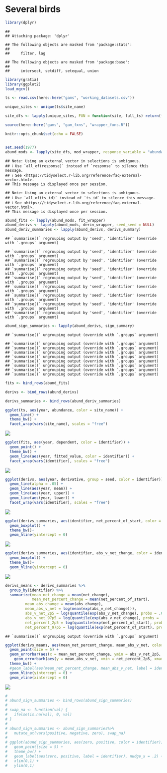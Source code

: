 Several birds
================

``` r
library(dplyr)
```

    ## 
    ## Attaching package: 'dplyr'

    ## The following objects are masked from 'package:stats':
    ## 
    ##     filter, lag

    ## The following objects are masked from 'package:base':
    ## 
    ##     intersect, setdiff, setequal, union

``` r
library(gratia)
library(ggplot2)
load_mgcv()

ts <- read.csv(here::here("gams", "working_datasets.csv"))

unique_sites <- unique(ts$site_name)

site_dfs <- lapply(unique_sites, FUN = function(site, full_ts) return(filter(full_ts, site_name == site)), full_ts = ts)

source(here::here("gams", "gam_fxns", "wrapper_fxns.R"))
```

``` r
knitr::opts_chunk$set(echo = FALSE)


set.seed(1977)
abund_mods <- lapply(site_dfs, mod_wrapper, response_variable = "abundance", k = 5, identifier = "site_name")
```

    ## Note: Using an external vector in selections is ambiguous.
    ## ℹ Use `all_of(response)` instead of `response` to silence this message.
    ## ℹ See <https://tidyselect.r-lib.org/reference/faq-external-vector.html>.
    ## This message is displayed once per session.

    ## Note: Using an external vector in selections is ambiguous.
    ## ℹ Use `all_of(ts_id)` instead of `ts_id` to silence this message.
    ## ℹ See <https://tidyselect.r-lib.org/reference/faq-external-vector.html>.
    ## This message is displayed once per session.

``` r
abund_fits <- lapply(abund_mods, fit_wrapper)
abund_derivs <- lapply(abund_mods, deriv_wrapper, seed_seed = NULL)
abund_deriv_summaries <- lapply(abund_derivs, derivs_summary)
```

    ## `summarise()` regrouping output by 'seed', 'identifier' (override with `.groups` argument)

    ## `summarise()` regrouping output by 'seed', 'identifier' (override with `.groups` argument)
    ## `summarise()` regrouping output by 'seed', 'identifier' (override with `.groups` argument)
    ## `summarise()` regrouping output by 'seed', 'identifier' (override with `.groups` argument)
    ## `summarise()` regrouping output by 'seed', 'identifier' (override with `.groups` argument)
    ## `summarise()` regrouping output by 'seed', 'identifier' (override with `.groups` argument)
    ## `summarise()` regrouping output by 'seed', 'identifier' (override with `.groups` argument)
    ## `summarise()` regrouping output by 'seed', 'identifier' (override with `.groups` argument)
    ## `summarise()` regrouping output by 'seed', 'identifier' (override with `.groups` argument)

``` r
abund_sign_summaries <- lapply(abund_derivs, sign_summary)
```

    ## `summarise()` ungrouping output (override with `.groups` argument)

    ## `summarise()` ungrouping output (override with `.groups` argument)
    ## `summarise()` ungrouping output (override with `.groups` argument)
    ## `summarise()` ungrouping output (override with `.groups` argument)
    ## `summarise()` ungrouping output (override with `.groups` argument)
    ## `summarise()` ungrouping output (override with `.groups` argument)
    ## `summarise()` ungrouping output (override with `.groups` argument)
    ## `summarise()` ungrouping output (override with `.groups` argument)
    ## `summarise()` ungrouping output (override with `.groups` argument)

``` r
fits <- bind_rows(abund_fits)

derivs <- bind_rows(abund_derivs)

derivs_summaries <- bind_rows(abund_deriv_summaries)

ggplot(ts, aes(year, abundance, color = site_name)) +
  geom_line() +
  theme_bw() +
  facet_wrap(vars(site_name), scales = "free")
```

![](several_bird_sites_files/figure-gfm/unnamed-chunk-2-1.png)<!-- -->

``` r
ggplot(fits, aes(year, dependent, color = identifier)) +
  geom_point() +
  theme_bw() +
  geom_line(aes(year, fitted_value, color = identifier)) +
  facet_wrap(vars(identifier), scales = "free")
```

![](several_bird_sites_files/figure-gfm/unnamed-chunk-2-2.png)<!-- -->

``` r
ggplot(derivs, aes(year, derivative, group = seed, color = identifier)) +
  geom_line(alpha = .05) +
  geom_line(aes(year, mean)) +
  geom_line(aes(year, upper)) +
  geom_line(aes(year, lower)) +
  facet_wrap(vars(identifier), scales = "free")
```

![](several_bird_sites_files/figure-gfm/unnamed-chunk-2-3.png)<!-- -->

``` r
ggplot(derivs_summaries, aes(identifier, net_percent_of_start, color = identifier)) +
  geom_boxplot() +
  theme_bw()+
  geom_hline(yintercept = 0)
```

![](several_bird_sites_files/figure-gfm/unnamed-chunk-2-4.png)<!-- -->

``` r
ggplot(derivs_summaries, aes(identifier, abs_v_net_change, color = identifier)) +
  geom_boxplot() +
  theme_bw()+
  geom_hline(yintercept = 0)
```

![](several_bird_sites_files/figure-gfm/unnamed-chunk-2-5.png)<!-- -->

``` r
derivs_means <- derivs_summaries %>%
  group_by(identifier) %>%
  summarize(mean_net_change = mean(net_change),
            mean_net_percent_change = mean(net_percent_of_start),
         mean_abs_change = mean(abs_change),
         mean_abs_v_net = log(mean(exp(abs_v_net_change))),
         abs_v_net_2p5 = log(quantile(exp(abs_v_net_change), probs = .025)),
         abs_v_net_97p5 = log(quantile(exp(abs_v_net_change), probs = .975)),
         net_percent_2p5 = log(quantile(exp(net_percent_of_start), probs = .025)),
         net_percent_97p5 = log(quantile(exp(net_percent_of_start), probs = .975)))
```

    ## `summarise()` ungrouping output (override with `.groups` argument)

``` r
ggplot(derivs_means, aes(mean_net_percent_change, mean_abs_v_net, color = identifier)) +
  geom_point(size = 5) +
  geom_errorbar(aes(x = mean_net_percent_change, ymin = abs_v_net_2p5, ymax = abs_v_net_97p5)) +
    geom_errorbarh(aes(y = mean_abs_v_net, xmin = net_percent_2p5, xmax = net_percent_97p5)) +
  theme_bw() +
  #geom_label(aes(mean_net_percent_change, mean_abs_v_net, label = identifier), nudge_y = .5)
  geom_hline(yintercept = 0) +
  geom_vline(xintercept = 0)
```

![](several_bird_sites_files/figure-gfm/unnamed-chunk-2-6.png)<!-- -->

``` r
# 
# abund_sign_summaries <- bind_rows(abund_sign_summaries)
# 
# swap_na <- function(val) {
#   ifelse(is.na(val), 0, val)
# }
# 
# abund_sign_summaries <- abund_sign_summaries%>%
#   mutate_at(vars(positive, negative, zero), swap_na)
# 
# ggplot(abund_sign_summaries, aes(zero, positive, color = identifier)) +
#   geom_point(size = 5) +
#   theme_bw() +
#   geom_label(aes(zero, positive, label = identifier), nudge_x = .2) +
#   xlim(0,1) +
#   ylim(0,1)
```
